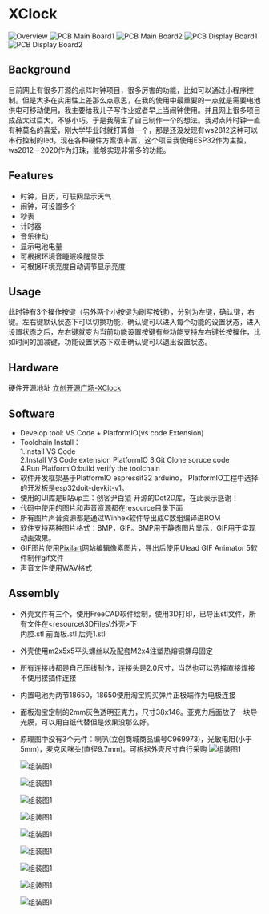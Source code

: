 # XClock
![Overview](resource\Overview\IMG_20241222_154540.jpg)
![PCB Main Board1](resource\Overview\PixPin_2024-12-28_16-02-57.jpg)
![PCB Main Board2](resource\Overview\PixPin_2024-12-28_16-05-12.jpg)
![PCB Display Board1](resource\Overview\PixPin_2024-12-28_16-07-08.jpg)
![PCB Display Board2](resource\Overview\PixPin_2024-12-28_16-16-11.jpg)
## Background
目前网上有很多开源的点阵时钟项目，很多厉害的功能，比如可以通过小程序控制。但是大多在实用性上差那么点意思，在我的使用中最重要的一点就是需要电池供电可移动使用，我主要给我儿子写作业或者早上当闹钟使用。并且网上很多项目成品太过巨大，不够小巧。于是我萌生了自己制作一个的想法。我对点阵时钟一直有种莫名的喜爱，刚大学毕业时就打算做一个，那是还没发现有ws2812这种可以串行控制的led，现在各种硬件方案很丰富，这个项目我使用ESP32作为主控，ws2812—2020作为灯珠，能够实现非常多的功能。

## Features
* 时钟，日历，可联网显示天气
* 闹钟，可设置多个
* 秒表
* 计时器
* 音乐律动
* 显示电池电量
* 可根据环境音睡眠唤醒显示
* 可根据环境亮度自动调节显示亮度

## Usage
此时钟有3个操作按键（另外两个小按键为刷写按键），分别为左键，确认键，右键。左右键默认状态下可以切换功能，确认键可以进入每个功能的设置状态，进入设置状态之后，左右键就变为当前功能设置按键有些功能支持左右键长按操作，比如时间的加减键，功能设置状态下双击确认键可以退出设置状态。

## Hardware
硬件开源地址
[立创开源广场-XClock](https://oshwhub.com/polestar_xsx/matrixclock)

## Software
* Develop tool: VS Code + PlatformIO(vs code Extension)
* Toolchain Install：  
  1.Install VS Code  
  2.Install VS Code extension PlatformIO
  3.Git Clone soruce code  
  4.Run PlatformIO:build verify the toolchain
* 软件开发框架基于PlatformIO espressif32 arduino， PlatformIO工程中选择的开发板是esp32doit-devkit-v1。
* 使用的UI库是B站up主：创客尹白猿 开源的Dot2D库，在此表示感谢！
* 代码中使用的图片和声音资源都在resource目录下面
* 所有图片声音资源都是通过Winhex软件导出成C数组编译进ROM
* 软件支持两种图片格式：BMP，GIF。BMP用于静态图片显示，GIF用于实现动画效果。
* GIF图片使用[Pixilart](https://www.pixilart.com/ )网站编辑像素图片，导出后使用Ulead GIF Animator 5软件制作gif文件
* 声音文件使用WAV格式

## Assembly
* 外壳文件有三个，使用FreeCAD软件绘制，使用3D打印，已导出stl文件，所有文件在<resource\3DFiles\外壳>下  
  内腔.stl 前面板.stl 后壳1.stl
* 外壳使用m2x5x5平头螺丝以及配套M2x4注塑热熔铜螺母固定
* 所有连接线都是自己压线制作，连接头是2.0尺寸，当然也可以选择直接焊接不使用接插件连接
* 内置电池为两节18650，18650使用淘宝购买弹片正极端作为电极连接
* 面板淘宝定制的2mm灰色透明亚克力，尺寸38x146。亚克力后面放了一块导光膜，可以用白纸代替但是效果没那么好。
* 原理图中没有3个元件：喇叭(立创商城商品编号C969973)，光敏电阻(小于5mm)，麦克风咪头(直径9.7mm)。可根据外壳尺寸自行采购
  ![组装图1](resource\Overview\IMG_20241222_163108.jpg)

  ![组装图1](resource\Overview\IMG_20241222_163325.jpg)

  ![组装图1](resource\Overview\IMG_20241222_163348.jpg)

  ![组装图1](resource\Overview\IMG_20241222_163357.jpg)

  ![组装图1](resource\Overview\IMG_20241222_163426.jpg)

  ![组装图1](resource\Overview\IMG_20241222_163448.jpg)

  ![组装图1](resource\Overview\IMG_20241222_163651.jpg)

  ![组装图1](resource\Overview\IMG_20241222_163654.jpg)

  ![组装图1](resource\Overview\IMG_20241222_163716.jpg)

  ![组装图1](resource\Overview\IMG_20241222_164114.jpg)
